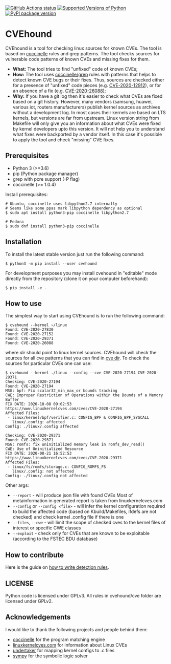 [![GitHub Actions status](https://github.com/evdenis/cvehound/workflows/test/badge.svg)](https://github.com/evdenis/cvehound/actions?query=workflow%3Atest)
[![Supported Versions of Python](https://img.shields.io/pypi/pyversions/cvehound.svg)](https://pypi.org/project/cvehound)
[![PyPI package version](https://img.shields.io/pypi/v/cvehound.svg)](https://pypi.org/project/cvehound)

# CVEhound

CVEhound is a tool for checking linux sources for known CVEs.
The tool is based on [coccinelle](https://coccinelle.gitlabpages.inria.fr/website/)
rules and grep patterns. The tool checks sources for vulnerable
code patterns of known CVEs and missing fixes for them.

- **What:** The tool tries to find "unfixed" code of known CVEs;
- **How:** The tool uses [coccinelle/grep](cvehound/cve) rules with patterns that helps to detect known CVE bugs or their fixes. Thus, sources are checked either for a presence of "unfixed" code pieces (e.g. [CVE-2020-12912](cvehound/cve/CVE-2020-12912.cocci)), or for an absence of a fix (e.g. [CVE-2020-26088](cvehound/cve/CVE-2020-26088.cocci));
- **Why:** If you have a git log then it's easier to check what CVEs are fixed based on a git history. However, many vendors (samsung, huawei, various iot, routers manufacturers) publish kernel sources as archives without a development log. In most cases their kernels are based on LTS kernels, but versions are far from upstream. Linux version string from Makefile will only give you an information about what CVEs were fixed by kernel developers upto this version. It will not help you to understand what fixes were backported by a vendor itself. In this case it's possible to apply the tool and check "missing" CVE fixes.

## Prerequisites

- Python 3 (>=3.6)
- pip (Python package manager)
- grep with pcre support (-P flag)
- coccinelle (>= 1.0.4)

Install prerequisites:
``` shell
# Ubuntu, coccinelle uses libpython2.7 internally
# Seems like some ppas mark libpython dependency as optional
$ sudo apt install python3-pip coccinelle libpython2.7

# Fedora
$ sudo dnf install python3-pip coccinelle
```

## Installation

To install the latest stable version just run the following command:

``` shell
$ python3 -m pip install --user cvehound
```

For development purposes you may install cvehound in "editable" mode
directly from the repository (clone it on your computer beforehand):

``` shell
$ pip install -e .
```

## How to use

The simplest way to start using CVEhound is to run the following command:

``` shell
$ cvehound --kernel ~/linux
Found: CVE-2020-27830
Found: CVE-2020-27152
Found: CVE-2020-29371
Found: CVE-2020-26088
```

where *dir* should point to linux kernel sources. CVEhound will check the
sources for all cve patterns that you can find in [cve dir](/cvehound/cve/).
To check the sources for particular CVEs one can use:

``` shell
$ cvehound --kernel ./linux --config --cve CVE-2020-27194 CVE-2020-29371
Checking: CVE-2020-27194
Found: CVE-2020-27194
MSG: bpf: Fix scalar32_min_max_or bounds tracking
CWE: Improper Restriction of Operations within the Bounds of a Memory Buffer
FIX DATE: 2020-10-08 09:02:53
https://www.linuxkernelcves.com/cves/CVE-2020-27194
Affected Files:
 - linux/kernel/bpf/verifier.c: CONFIG_BPF & CONFIG_BPF_SYSCALL
   linux/.config: affected
Config: ./linux/.config affected

Checking: CVE-2020-29371
Found: CVE-2020-29371
MSG: romfs: fix uninitialized memory leak in romfs_dev_read()
CWE: Use of Uninitialized Resource
FIX DATE: 2020-08-21 16:52:53
https://www.linuxkernelcves.com/cves/CVE-2020-29371
Affected Files:
 - linux/fs/romfs/storage.c: CONFIG_ROMFS_FS
   linux/.config: not affected
Config: ./linux/.config not affected
```

Other args:
 - `--report` - will produce json file with found CVEs
   Most of metainformation in generated report is taken from linuxkernelcves.com
 - `--config` or `--config <file>` - will infer the kernel configuration required to
   build the affected code (based on Kbuild/Makefiles, ifdefs are not checked) and
   check kernel .config file if there is one
 - `--files`, `--cwe` - will limit the scope of checked cves to the kernel files of
   interest or specific CWE classes
 - `--exploit` - check only for CVEs that are known to be exploitable (according to
   the FSTEC BDU database)

## How to contribute

Here is the guide on [how to write detection rules](CONTRIBUTE.md).

## LICENSE

Python code is licensed under GPLv3. All rules in cvehound/cve folder are licensed under GPLv2.

## Acknowledgements

I would like to thank the following projects and people behind them:
 - [coccinelle](https://coccinelle.gitlabpages.inria.fr/website/) for the program matching engine
 - [linuxkernelcves.com](https://linuxkernelcves.com/) for information about Linux CVEs
 - [undertaker](https://vamos.informatik.uni-erlangen.de/trac/undertaker) for mapping kernel configs to .c files
 - [sympy](https://www.sympy.org/) for the symbolic logic solver
